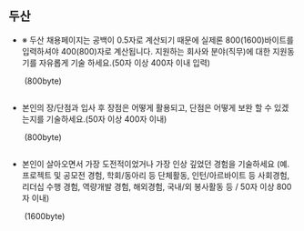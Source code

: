 ## 두산

- ※ 두산 채용페이지는 공백이 0.5자로 계산되기 때문에 실제론 800(1600)바이트를 입력하셔야 400(800)자로 계산됩니다. 지원하는 회사와 분야(직무)에 대한 지원동기를 자유롭게 기술 하세요.(50자 이상 400자 이내 입력) 

  ​      (800byte)     

  ```
  
  ```

  



- 본인의 장/단점과 입사 후 장점은 어떻게 활용되고, 단점은 어떻게 보완 할 수 있겠는지를 기술하세요.(50자 이상 400자 이내) 

  ​      (800byte)     

  ```
  
  ```

  



- 본인이 살아오면서 가장 도전적이었거나 가장 인상 깊었던 경험을 기술하세요 (예. 프로젝트 및 공모전 경험, 학회/동아리 등 단체활동, 인턴/아르바이트 등 사회경험, 리더십 수행 경험, 역량개발 경험, 해외경험, 국내/외 봉사활동 등 / 50자 이상 800자 이내)

  ​      (1600byte) 

  ```
  
  ```

  


